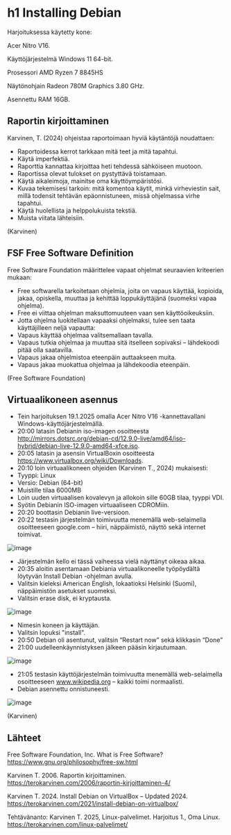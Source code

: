 # h1 Installing Debian

Harjoituksessa käytetty kone:

Acer Nitro V16.

Käyttöjärjestelmä Windows 11 64-bit.

Prosessori AMD Ryzen 7 8845HS

Näytönohjain Radeon 780M Graphics 3.80 GHz.

Asennettu RAM 16GB.

## Raportin kirjoittaminen

Karvinen, T. (2024) ohjeistaa raportoimaan hyviä käytäntöjä noudattaen:

-	Raportoidessa kerrot tarkkaan mitä teet ja mitä tapahtui.
-	Käytä imperfektiä.
-	Raporttia kannattaa kirjoittaa heti tehdessä sähköiseen muotoon.
-	Raportissa olevat tulokset on pystyttävä toistamaan.
-	Käytä aikaleimoja, mainitse oma käyttöympäristösi.
-	Kuvaa tekemisesi tarkoin: mitä komentoa käytit, minkä virheviestin sait, millä todensit tehtävän epäonnistuneen, missä ohjelmassa virhe tapahtui.
-	Käytä huolellista ja helppolukuista tekstiä.
-	Muista viitata lähteisiin.

(Karvinen)
  
## FSF Free Software Definition

Free Software Foundation määrittelee vapaat ohjelmat seuraavien kriteerien mukaan:

-	Free softwarella tarkoitetaan ohjelmia, joita on vapaus käyttää, kopioida, jakaa, opiskella, muuttaa ja kehittää loppukäyttäjänä (suomeksi vapaa ohjelma).
-	Free ei viittaa ohjelman maksuttomuuteen vaan sen käyttöoikeuksiin.
-	Jotta ohjelma luokitellaan vapaaksi ohjelmaksi, tulee sen taata käyttäjilleen neljä vapautta:
- Vapaus käyttää ohjelmaa valitsemallaan tavalla.
- Vapaus tutkia ohjelmaa ja muuttaa sitä itselleen sopivaksi – lähdekoodi pitää olla saatavilla.
- Vapaus jakaa ohjelmistoa eteenpäin auttaakseen muita.
- Vapaus jakaa muokattua ohjelmaa ja lähdekoodia eteenpäin.

(Free Software Foundation)

## Virtuaalikoneen asennus
-	Tein harjoituksen 19.1.2025 omalla Acer Nitro V16 -kannettavallani Windows-käyttöjärjestelmällä.
-	20:00 latasin Debianin iso-imagen osoitteesta http://mirrors.dotsrc.org/debian-cd/12.9.0-live/amd64/iso-hybrid/debian-live-12.9.0-amd64-xfce.iso.
-	20:05 latasin ja asensin VirtualBoxin osoitteesta https://www.virtualbox.org/wiki/Downloads.
-	20:10 loin virtuaalikoneen ohjeiden (Karvinen T., 2024) mukaisesti: 
  - Tyyppi: Linux
  - Versio: Debian (64-bit)
  - Muistille tilaa 6000MB
  - Loin uuden virtuaalisen kovalevyn ja allokoin sille 60GB tilaa, tyyppi VDI.
  - Syötin Debianin ISO-imagen virtuaaliseen CDROMiin.
-	20:20 boottasin Debianin live-versioon.
-	20:22 testasin järjestelmän toimivuutta menemällä web-selaimella osoitteeseen google.com – hiiri, näppäimistö, näyttö sekä internet toimivat.

![image](https://github.com/user-attachments/assets/9201f7e1-ab3c-4138-b082-e51b7e84d808)
  -	Järjestelmän kello ei tässä vaiheessa vielä näyttänyt oikeaa aikaa.
-	20:35 aloitin asentamaan Debiania virtuaalikoneelle työpöydältä löytyvän Install Debian -ohjelman avulla.
  - Valitsin kieleksi American English, lokaatioksi Helsinki (Suomi), näppäimistön asetukset suomeksi.
  - Valitsin erase disk, ei kryptausta.
    
![image](https://github.com/user-attachments/assets/28cda398-69e1-4ab2-ae27-ec9807296dfa)
  - Nimesin koneen ja käyttäjän.
  - Valitsin lopuksi "install".
-	20:50 Debian oli asentunut, valitsin “Restart now” sekä klikkasin “Done”
-	21:00 uudelleenkäynnistyksen jälkeen pääsin kirjautumaan.

![image](https://github.com/user-attachments/assets/3b214d1b-ba99-45b2-bd3c-fcda550557d3)

-	21:05 testasin käyttöjärjestelmän toimivuutta menemällä web-selaimella osoitteeseen www.wikipedia.org – kaikki toimi normaalisti.
-	Debian asennettu onnistuneesti.

![image](https://github.com/user-attachments/assets/a4a673c5-2f61-48a4-8e35-5b500da2efec)

(Karvinen)

## Lähteet 
Free Software Foundation, Inc. What is Free Software? https://www.gnu.org/philosophy/free-sw.html

Karvinen T. 2006. Raportin kirjoittaminen. https://terokarvinen.com/2006/raportin-kirjoittaminen-4/

Karvinen T. 2024. Install Debian on VirtualBox – Updated 2024. https://terokarvinen.com/2021/install-debian-on-virtualbox/

Tehtävänanto: Karvinen T.  2025, Linux-palvelimet. Harjoitus 1., Oma Linux. https://terokarvinen.com/linux-palvelimet/
